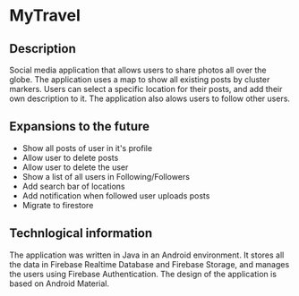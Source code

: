 # MyTravel

## Description
Social media application that allows users to share photos all over the globe. The application uses a map to show all existing posts by cluster markers. Users can select a specific location for their posts, and add their own description to it.
The application also alows users to follow other users.

## Expansions to the future
- Show all posts of user in it's profile
- Allow user to delete posts
- Allow user to delete the user
- Show a list of all users in Following/Followers
- Add search bar of locations
- Add notification when followed user uploads posts
- Migrate to firestore

## Technlogical information
The application was written in Java in an Android environment. It stores all the data in Firebase Realtime Database and Firebase Storage, and manages the users using Firebase Authentication.
The design of the application is based on Android Material.
